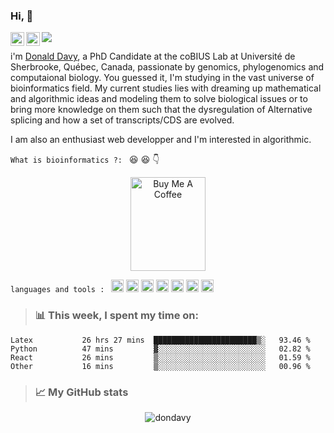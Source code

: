 ### Hi, 👋
<a href="https://twitter.com/DavyOuedraogo3">
  <img align="left" alt="Donald Davy | Twitter" width="22px" src="https://raw.githubusercontent.com/peterthehan/peterthehan/master/assets/twitter.svg" />
</a>
<a href="https://www.linkedin.com/in/wend-yam-d-davy-ouedraogo-7764621b5/">
  <img align="left" alt="Donald's LinkedIN" width="22px" src="https://raw.githubusercontent.com/peterthehan/peterthehan/master/assets/linkedin.svg" />
</a>

![](https://visitor-badge.glitch.me/badge?page_id=dondavy)
<br />

i'm [Donald Davy](), a PhD Candidate at the coBIUS Lab at Université de Sherbrooke, Québec, Canada, passionate by genomics, phylogenomics and computaional biology. You guessed it, I'm studying in the vast universe of bioinformatics field. My current studies lies with dreaming up mathematical and algorithmic ideas and modeling them to solve biological issues or to bring more knowledge on them such that the dysregulation of Alternative splicing and how a set of transcripts/CDS are evolved.

I am also an enthusiast web developper and I'm interested in algorithmic.

```What is bioinformatics ?: ``` :laughing: :laughing:  :point_down:
<p align="center">
<img src="https://pbs.twimg.com/media/Ec5FRi2XgAUoND4.png" alt="Buy Me A Coffee" width='120' height='150' >
</p>

```languages and tools : ```
<code><img height="20" src="https://raw.githubusercontent.com/github/explore/80688e429a7d4ef2fca1e82350fe8e3517d3494d/topics/python/python.png"></code>
<code><img height="20" src="https://raw.githubusercontent.com/github/explore/80688e429a7d4ef2fca1e82350fe8e3517d3494d/topics/cpp/cpp.png"></code>
<code><img height="20" src="https://raw.githubusercontent.com/github/explore/80688e429a7d4ef2fca1e82350fe8e3517d3494d/topics/react/react.png"></code>
<code><img height="20" src="https://raw.githubusercontent.com/github/explore/80688e429a7d4ef2fca1e82350fe8e3517d3494d/topics/nodejs/nodejs.png"></code>
<code><img height="20" src="https://raw.githubusercontent.com/github/explore/80688e429a7d4ef2fca1e82350fe8e3517d3494d/topics/postgresql/postgresql.png"></code>
<code><img height="20" src="https://raw.githubusercontent.com/github/explore/80688e429a7d4ef2fca1e82350fe8e3517d3494d/topics/firebase/firebase.png"></code>
<code><img height="20" src="https://raw.githubusercontent.com/github/explore/80688e429a7d4ef2fca1e82350fe8e3517d3494d/topics/javascript/javascript.png"></code>

> ### 📊 **This week, I spent my time on:**
<!--START_SECTION:waka-->

```text
Latex           26 hrs 27 mins  ███████████████████████▒░   93.46 %
Python          47 mins         ▓░░░░░░░░░░░░░░░░░░░░░░░░   02.82 %
React           26 mins         ▒░░░░░░░░░░░░░░░░░░░░░░░░   01.59 %
Other           16 mins         ▒░░░░░░░░░░░░░░░░░░░░░░░░   00.96 %
```



> ### 📈 My GitHub stats

<p align="center"> <img src="https://github-readme-stats.vercel.app/api?username=dondavy&show_icons=true&theme=gotham" alt="dondavy" />




<!--
**dondavy/dondavy** is a ✨ _special_ ✨ repository because its `README.md` (this file) appears on your GitHub profile.

Here are some ideas to get you started:

- 🔭 I’m currently working on ...
- 🌱 I’m currently learning ...
- 👯 I’m looking to collaborate on ...
- 🤔 I’m looking for help with ...
- 💬 Ask me about ...
- 📫 How to reach me: ...
- 😄 Pronouns: ...
- ⚡ Fun fact: ...
-->
